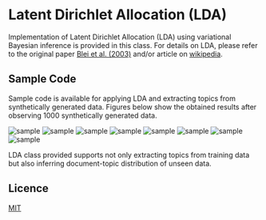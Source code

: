 # Latent Dirichlet Allocation (LDA)

Implementation of Latent Dirichlet Allocation (LDA) using variational Bayesian inference is provided in this class.
For details on LDA, please refer to the original paper [Blei et al. (2003)](https://www.cs.princeton.edu/~blei/papers/BleiNgJordan2003.pdf) and/or article on [wikipedia](https://en.wikipedia.org/wiki/Latent_Dirichlet_allocation).

## Sample Code

Sample code is available for applying LDA and extracting topics from synthetically generated data.
Figures below show the obtained results after observing 1000 synthetically generated data.

![sample](https://raw.github.com/kyoheiotsuka/LDA/master/result/1.bmp)
![sample](https://raw.github.com/kyoheiotsuka/LDA/master/result/2.bmp)
![sample](https://raw.github.com/kyoheiotsuka/LDA/master/result/3.bmp)
![sample](https://raw.github.com/kyoheiotsuka/LDA/master/result/4.bmp)
![sample](https://raw.github.com/kyoheiotsuka/LDA/master/result/5.bmp)
![sample](https://raw.github.com/kyoheiotsuka/LDA/master/result/6.bmp)
![sample](https://raw.github.com/kyoheiotsuka/LDA/master/result/7.bmp)
![sample](https://raw.github.com/kyoheiotsuka/LDA/master/result/8.bmp)

LDA class provided supports not only extracting topics from training data but also inferring document-topic distribution of unseen data. 

## Licence
[MIT](https://github.com/kyoheiotsuka/logisticRegression/blob/master/LICENSE)
